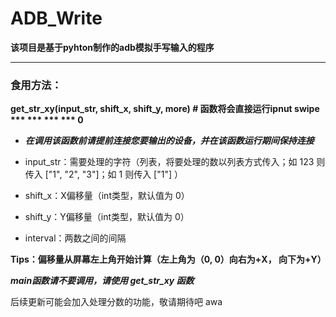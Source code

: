 # ADB_Write
**该项目是基于pyhton制作的adb模拟手写输入的程序**

****

### 食用方法：

**get_str_xy(input_str, shift_x, shift_y, more) # 函数将会直接运行ipnut swipe *** *** *** *** 0**

+ ***在调用该函数前请提前连接您要输出的设备，并在该函数运行期间保持连接***

+ input_str：需要处理的字符（列表，将要处理的数以列表方式传入；如 123 则传入 ["1", "2", "3"]；如 1 则传入 ["1"] ）

+ shift_x：X偏移量（int类型，默认值为 0）

+ shift_y：Y偏移量（int类型，默认值为 0）

+ interval：两数之间的间隔

**Tips：偏移量从屏幕左上角开始计算（左上角为（0, 0）向右为+X， 向下为+Y）**

***main函数请不要调用，请使用 get_str_xy 函数***

后续更新可能会加入处理分数的功能，敬请期待吧 awa